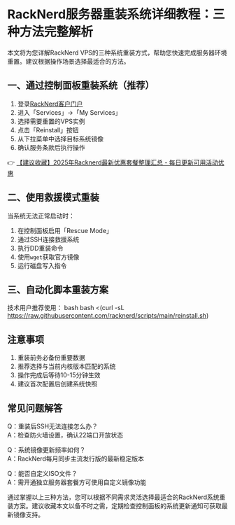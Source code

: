 # RackNerd服务器重装系统详细教程：三种方法完整解析

本文将为您详解RackNerd VPS的三种系统重装方式，帮助您快速完成服务器环境重置。建议根据操作场景选择最适合的方法。

## 一、通过控制面板重装系统（推荐）
1. 登录[RackNerd客户门户](https://bit.ly/Rack_Nerd)
2. 进入「Services」→「My Services」
3. 选择需要重置的VPS实例
4. 点击「Reinstall」按钮
5. 从下拉菜单中选择目标系统镜像
6. 确认服务条款后执行操作

👉 [【建议收藏】2025年Racknerd最新优惠套餐整理汇总 - 每日更新可用活动优惠](https://bit.ly/Rack_Nerd)

## 二、使用救援模式重装
当系统无法正常启动时：
1. 在控制面板启用「Rescue Mode」
2. 通过SSH连接救援系统
3. 执行DD重装命令
4. 使用`wget`获取官方镜像
5. 运行磁盘写入指令

## 三、自动化脚本重装方案
技术用户推荐使用：
bash
bash <(curl -sL https://raw.githubusercontent.com/racknerd/scripts/main/reinstall.sh)

## 注意事项
1. 重装前务必备份重要数据
2. 推荐选择与当前内核版本匹配的系统
3. 操作完成后等待10-15分钟生效
4. 建议首次配置后创建系统快照

## 常见问题解答
Q：重装后SSH无法连接怎么办？  
A：检查防火墙设置，确认22端口开放状态

Q：系统镜像更新频率如何？  
A：RackNerd每月同步主流发行版的最新稳定版本

Q：能否自定义ISO文件？  
A：需开通独立服务器套餐方可使用自定义镜像功能

通过掌握以上三种方法，您可以根据不同需求灵活选择最适合的RackNerd系统重装方案。建议收藏本文以备不时之需，定期检查控制面板的系统更新通知可获取最新镜像支持。